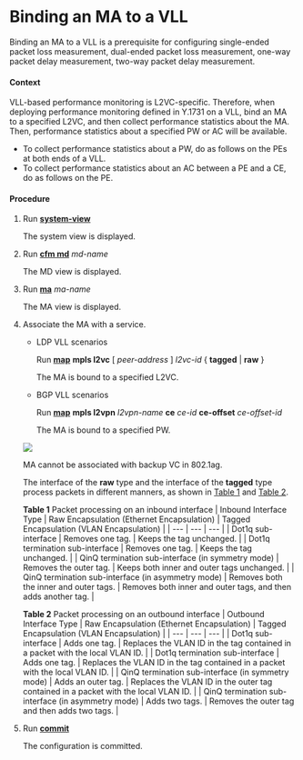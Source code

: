 Binding an MA to a VLL
======================

Binding an MA to a VLL is a prerequisite for configuring single-ended packet loss measurement, dual-ended packet loss measurement, one-way packet delay measurement, two-way packet delay measurement.

#### Context

VLL-based performance monitoring is L2VC-specific. Therefore, when deploying performance monitoring defined in Y.1731 on a VLL, bind an MA to a specified L2VC, and then collect performance statistics about the MA. Then, performance statistics about a specified PW or AC will be available.

* To collect performance statistics about a PW, do as follows on the PEs at both ends of a VLL.
* To collect performance statistics about an AC between a PE and a CE, do as follows on the PE.


#### Procedure

1. Run [**system-view**](cmdqueryname=system-view)
   
   
   
   The system view is displayed.
2. Run [**cfm md**](cmdqueryname=cfm+md) *md-name*
   
   
   
   The MD view is displayed.
3. Run [**ma**](cmdqueryname=ma) *ma-name*
   
   
   
   The MA view is displayed.
4. Associate the MA with a service.
   
   
   * LDP VLL scenarios
     
     Run [**map**](cmdqueryname=map) **mpls l2vc** [ *peer-address* ] *l2vc-id* { **tagged** | **raw** }
     
     The MA is bound to a specified L2VC.
   * BGP VLL scenarios
     
     Run [**map**](cmdqueryname=map) **mpls l2vpn** *l2vpn-name* **ce** *ce-id* **ce-offset** *ce-offset-id*
     
     The MA is bound to a specified PW.
   
   ![](../../../../public_sys-resources/note_3.0-en-us.png) 
   
   MA cannot be associated with backup VC in 802.1ag.
   
   
   The interface of the **raw** type and the interface of the **tagged** type process packets in different manners, as shown in [Table 1](#EN-US_TASK_0172362062__tab_dc_vrp_cfg_01151401) and [Table 2](#EN-US_TASK_0172362062__tab_dc_vrp_cfg_01151402).
   
   **Table 1** Packet processing on an inbound interface
   | Inbound Interface Type | Raw Encapsulation (Ethernet Encapsulation) | Tagged Encapsulation (VLAN Encapsulation) |
   | --- | --- | --- |
   | Dot1q sub-interface | Removes one tag. | Keeps the tag unchanged. |
   | Dot1q termination sub-interface | Removes one tag. | Keeps the tag unchanged. |
   | QinQ termination sub-interface (in symmetry mode) | Removes the outer tag. | Keeps both inner and outer tags unchanged. |
   | QinQ termination sub-interface (in asymmetry mode) | Removes both the inner and outer tags. | Removes both inner and outer tags, and then adds another tag. |
   
   
   **Table 2** Packet processing on an outbound interface
   | Outbound Interface Type | Raw Encapsulation (Ethernet Encapsulation) | Tagged Encapsulation (VLAN Encapsulation) |
   | --- | --- | --- |
   | Dot1q sub-interface | Adds one tag. | Replaces the VLAN ID in the tag contained in a packet with the local VLAN ID. |
   | Dot1q termination sub-interface | Adds one tag. | Replaces the VLAN ID in the tag contained in a packet with the local VLAN ID. |
   | QinQ termination sub-interface (in symmetry mode) | Adds an outer tag. | Replaces the VLAN ID in the outer tag contained in a packet with the local VLAN ID. |
   | QinQ termination sub-interface (in asymmetry mode) | Adds two tags. | Removes the outer tag and then adds two tags. |
5. Run [**commit**](cmdqueryname=commit)
   
   
   
   The configuration is committed.